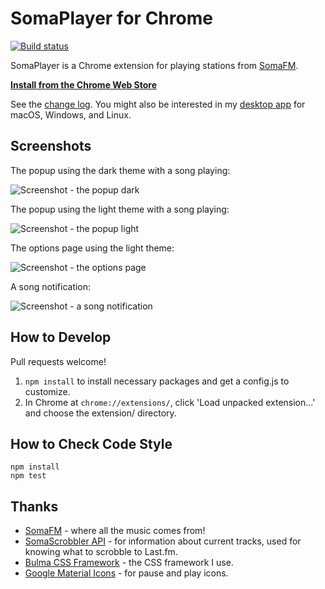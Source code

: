# SomaPlayer for Chrome

[![Build status](https://travis-ci.org/cheshire137/soma-chrome.svg?branch=master)](https://travis-ci.org/cheshire137/soma-chrome)

SomaPlayer is a Chrome extension for playing stations from [SomaFM](http://somafm.com).

**[Install from the Chrome Web Store](https://chrome.google.com/webstore/detail/somaplayer/dpcghdgbhjkihgnnbojldhjmcbieofgo?hl=en&gl=US&authuser=1)**

See the [change log](CHANGELOG.md). You might also be interested in my [desktop app](https://github.com/cheshire137/huxleyfm) for macOS, Windows, and Linux.

## Screenshots

The popup using the dark theme with a song playing:

![Screenshot - the popup dark](https://raw.githubusercontent.com/cheshire137/soma-chrome/master/screenshots/popup-dark.png)

The popup using the light theme with a song playing:

![Screenshot - the popup light](https://raw.githubusercontent.com/cheshire137/soma-chrome/master/screenshots/popup-light.png)

The options page using the light theme:

![Screenshot - the options page](https://raw.githubusercontent.com/cheshire137/soma-chrome/master/screenshots/options-light.png)

A song notification:

![Screenshot - a song notification](https://raw.githubusercontent.com/cheshire137/soma-chrome/master/screenshots/notification.png)

## How to Develop

Pull requests welcome!

1. `npm install` to install necessary packages and get a config.js to customize.
1. In Chrome at `chrome://extensions/`, click 'Load unpacked extension...' and choose the extension/ directory.

## How to Check Code Style

    npm install
    npm test

## Thanks

- [SomaFM](http://somafm.com/) - where all the music comes from!
- [SomaScrobbler API](http://api.somascrobbler.com/) - for information about current tracks, used for knowing what to scrobble to Last.fm.
- [Bulma CSS Framework](http://bulma.io/) - the CSS framework I use.
- [Google Material Icons](https://design.google.com/icons/) - for pause and play icons.
